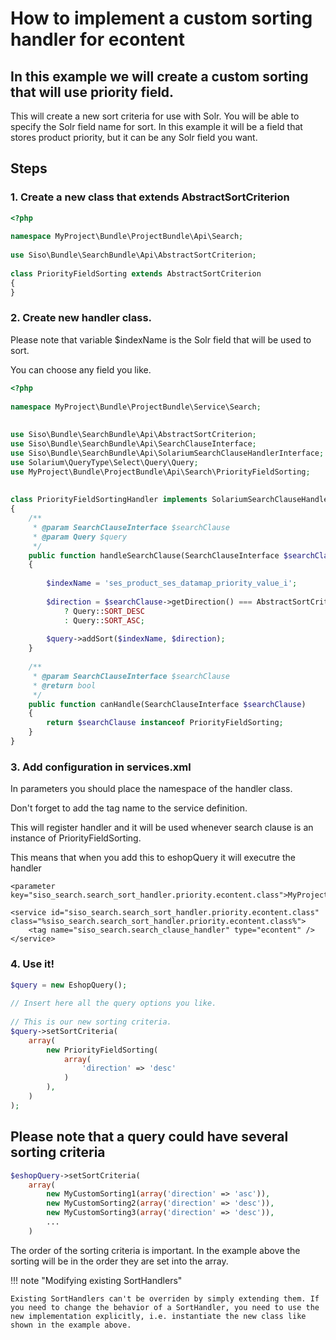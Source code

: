 # How to implement a custom sorting handler for econtent

## In this example we will create a custom sorting that will use priority field.

This will create a new sort criteria for use with Solr. You will be able to specify the Solr field name for sort. In this example it will be a field that stores product priority, but it can be any Solr field you want.

## Steps

### 1. Create a new class that extends AbstractSortCriterion

``` php
<?php
 
namespace MyProject\Bundle\ProjectBundle\Api\Search;
 
use Siso\Bundle\SearchBundle\Api\AbstractSortCriterion;
 
class PriorityFieldSorting extends AbstractSortCriterion
{
}
```

### 2. Create new handler class.

Please note that variable $indexName is the Solr field that will be used to sort.

You can choose any field you like.

``` php
<?php
 
namespace MyProject\Bundle\ProjectBundle\Service\Search;
 
 
use Siso\Bundle\SearchBundle\Api\AbstractSortCriterion;
use Siso\Bundle\SearchBundle\Api\SearchClauseInterface;
use Siso\Bundle\SearchBundle\Api\SolariumSearchClauseHandlerInterface;
use Solarium\QueryType\Select\Query\Query;
use MyProject\Bundle\ProjectBundle\Api\Search\PriorityFieldSorting;
 
 
class PriorityFieldSortingHandler implements SolariumSearchClauseHandlerInterface
{
    /**
     * @param SearchClauseInterface $searchClause
     * @param Query $query
     */
    public function handleSearchClause(SearchClauseInterface $searchClause, Query $query)
    {
 
        $indexName = 'ses_product_ses_datamap_priority_value_i';
 
        $direction = $searchClause->getDirection() === AbstractSortCriterion::DESC
            ? Query::SORT_DESC
            : Query::SORT_ASC;
 
        $query->addSort($indexName, $direction);
    }
 
    /**
     * @param SearchClauseInterface $searchClause
     * @return bool
     */
    public function canHandle(SearchClauseInterface $searchClause)
    {
        return $searchClause instanceof PriorityFieldSorting;
    }
}
```

### 3. Add configuration in services.xml

In parameters you should place the namespace of the handler class.

Don't forget to add the tag name to the service definition.

This will register handler and it will be used whenever search clause is an instance of PriorityFieldSorting.

This means that when you add this to eshopQuery it will executre the handler

```
<parameter key="siso_search.search_sort_handler.priority.econtent.class">MyProject\Bundle\ProjectBundle\Service\Search\PriorityFieldSortingHandler</parameter>
  
<service id="siso_search.search_sort_handler.priority.econtent.class" class="%siso_search.search_sort_handler.priority.econtent.class%">
    <tag name="siso_search.search_clause_handler" type="econtent" />
</service>
```

### 4. Use it!

``` php
$query = new EshopQuery();
  
// Insert here all the query options you like.
  
// This is our new sorting criteria.
$query->setSortCriteria(
    array(
        new PriorityFieldSorting(
            array(
                'direction' => 'desc'
            )
        ),
    )
);
```

## Please note that a query could have several sorting criteria

``` php
$eshopQuery->setSortCriteria(
    array(
        new MyCustomSorting1(array('direction' => 'asc')),
        new MyCustomSorting2(array('direction' => 'desc')),
        new MyCustomSorting3(array('direction' => 'desc')),
        ...
    )
```

The order of the sorting criteria is important. In the example above the sorting will be in the order they are set into the array.

!!! note "Modifying existing SortHandlers"

    Existing SortHandlers can't be overriden by simply extending them. If you need to change the behavior of a SortHandler, you need to use the new implementation explicitly, i.e. instantiate the new class like shown in the example above.
